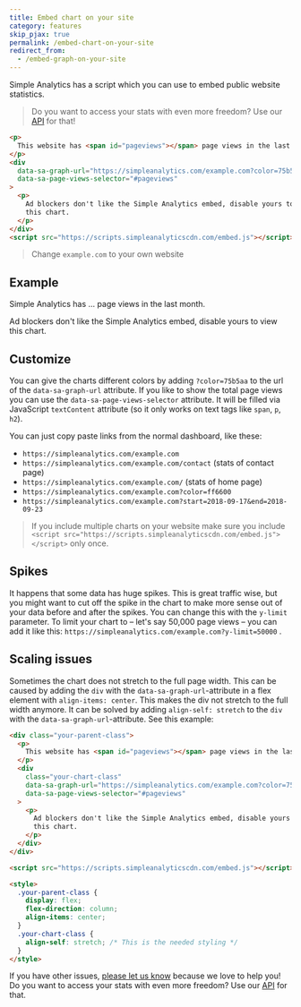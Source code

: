 ```yaml
---
title: Embed chart on your site
category: features
skip_pjax: true
permalink: /embed-chart-on-your-site
redirect_from:
  - /embed-graph-on-your-site
---
```


Simple Analytics has a script which you can use to embed public website statistics.

> Do you want to access your stats with even more freedom? Use our [API](/api) for that!

```html
<p>
  This website has <span id="pageviews"></span> page views in the last month.
</p>
<div
  data-sa-graph-url="https://simpleanalytics.com/example.com?color=75b5aa"
  data-sa-page-views-selector="#pageviews"
>
  <p>
    Ad blockers don't like the Simple Analytics embed, disable yours to view
    this chart.
  </p>
</div>
<script src="https://scripts.simpleanalyticscdn.com/embed.js"></script>
```

> Change `example.com` to your own website

## Example

<p>Simple Analytics has <span id="pageviews">...</span> page views in the last month.</p>
<div data-sa-graph-url="https://simpleanalytics.com/simpleanalytics.com?color=FF4F64" data-sa-page-views-selector="#pageviews">
  <p>Ad blockers don't like the Simple Analytics embed, disable yours to view this chart.</p>
</div>
<script src="https://scripts.simpleanalyticscdn.com/embed.js"></script>

## Customize

You can give the charts different colors by adding `?color=75b5aa` to the url of the `data-sa-graph-url` attribute. If you like to show the total page views you can use the `data-sa-page-views-selector` attribute. It will be filled via JavaScript `textContent` attribute (so it only works on text tags like `span`, `p`, `h2`).

You can just copy paste links from the normal dashboard, like these:

- `https://simpleanalytics.com/example.com`
- `https://simpleanalytics.com/example.com/contact` (stats of contact page)
- `https://simpleanalytics.com/example.com/` (stats of home page)
- `https://simpleanalytics.com/example.com?color=ff6600`
- `https://simpleanalytics.com/example.com?start=2018-09-17&end=2018-09-23`

> If you include multiple charts on your website make sure you include `<script src="https://scripts.simpleanalyticscdn.com/embed.js"></script>` only once.

## Spikes

It happens that some data has huge spikes. This is great traffic wise, but you might want to cut off the spike in the chart to make more sense out of your data before and after the spikes. You can change this with the `y-limit` parameter. To limit your chart to – let's say 50,000 page views – you can add it like this: `https://simpleanalytics.com/example.com?y-limit=50000` .

## Scaling issues

Sometimes the chart does not stretch to the full page width. This can be caused by adding the `div` with the `data-sa-graph-url`-attribute in a flex element with `align-items: center`. This makes the div not stretch to the full width anymore. It can be solved by adding `align-self: stretch` to the `div` with the `data-sa-graph-url`-attribute. See this example:

```html
<div class="your-parent-class">
  <p>
    This website has <span id="pageviews"></span> page views in the last month.
  </p>
  <div
    class="your-chart-class"
    data-sa-graph-url="https://simpleanalytics.com/example.com?color=75b5aa"
    data-sa-page-views-selector="#pageviews"
  >
    <p>
      Ad blockers don't like the Simple Analytics embed, disable yours to view
      this chart.
    </p>
  </div>
</div>

<script src="https://scripts.simpleanalyticscdn.com/embed.js"></script>

<style>
  .your-parent-class {
    display: flex;
    flex-direction: column;
    align-items: center;
  }
  .your-chart-class {
    align-self: stretch; /* This is the needed styling */
  }
</style>
```

If you have other issues, <a href="https://simpleanalytics.com/contact?ref=docs.simpleanalytics.com">please let us know</a> because we love to help you! Do you want to access your stats with even more freedom? Use our [API](/api) for that.
